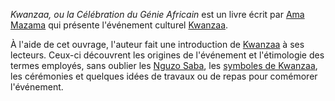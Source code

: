 <!-- TITLE: Kwanzaa, ou la Célébration du Génie Africain -->
<!-- SUBTITLE: Présentation du livre « Kwanzaa, ou la Célébration du Génie Africain » -->

*Kwanzaa, ou la Célébration du Génie Africain* est un livre écrit par [Ama Mazama](/personnalite/femme/polymathe/caraibes/midi/karukera/ama-mazama) qui présente l'événement culturel [Kwanzaa](/culture/panafricaine/kwanzaa).

À l'aide de cet ouvrage, l'auteur fait une introduction de [Kwanzaa](/culture/panafricaine/kwanzaa) à ses lecteurs. Ceux-ci découvrent les origines de l'événement et l'étimologie des termes employés, sans oublier les [Nguzo Saba](), les [symboles de Kwanzaa](), les cérémonies et quelques idées de travaux ou de repas pour comémorer l'événement.